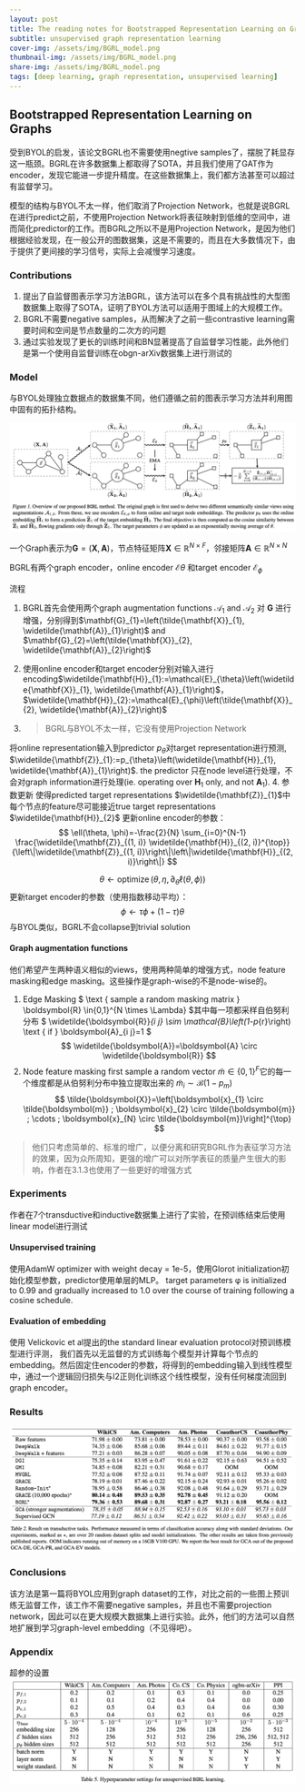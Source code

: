 ```yaml
---
layout: post
title: The reading notes for Bootstrapped Representation Learning on Graphs(BGRL)
subtitle: unsupervised graph representation learning
cover-img: /assets/img/BGRL_model.png
thumbnail-img: /assets/img/BGRL_model.png
share-img: /assets/img/BGRL_model.png
tags: [deep learning, graph representation, unsupervised learning]
---
```

## Bootstrapped Representation Learning on Graphs

受到BYOL的启发，该论文BGRL也不需要使用negtive samples了，摆脱了耗显存这一瓶颈。BGRL在许多数据集上都取得了SOTA，并且我们使用了GAT作为encoder，发现它能进一步提升精度。在这些数据集上，我们都方法甚至可以超过有监督学习。

模型的结构与BYOL不太一样，他们取消了Projection Network，也就是说BGRL在进行predict之前，不使用Projection Network将表征映射到低维的空间中，进而简化predictor的工作。而BGRL之所以不是用Projection Network，是因为他们根据经验发现，在一般公开的图数据集，这是不需要的，而且在大多数情况下，由于提供了更间接的学习信号，实际上会减慢学习速度。

### Contributions

1. 提出了自监督图表示学习方法BGRL，该方法可以在多个具有挑战性的大型图数据集上取得了SOTA，证明了BYOL方法可以适用于图域上的大规模工作。
2. BGRL不需要negative samples，从而解决了之前一些contrastive learning需要时间和空间是节点数量的二次方的问题
3. 通过实验发现了更长的训练时间和BN显著提高了自监督学习性能，此外他们是第一个使用自监督训练在obgn-arXiv数据集上进行测试的

### Model

与BYOL处理独立数据点的数据集不同，他们遵循之前的图表示学习方法并利用图中固有的拓扑结构。

![model](../assets/img/BGRL_model_ann.png)

一个Graph表示为$\mathbf{G}=(\mathbf{X}, \mathbf{A})$，节点特征矩阵$\mathbf{X} \in \mathbb{R}^{N \times F}$，邻接矩阵$\mathbf{A} \in \mathbb{R}^{N \times N}$

BGRL有两个graph encoder，online encoder $\mathcal{E}{\theta}$ 和target encoder $\mathcal{E}_{\phi}$

流程

1. BGRL首先会使用两个graph augmentation functions $\mathcal{A}_{1}$ and $\mathcal{A}_{2}$ 对 $\mathbf{G}$ 进行增强，分别得到$\mathbf{G}_{1}=\left(\tilde{\mathbf{X}}_{1}, \widetilde{\mathbf{A}}_{1}\right)$ and $\mathbf{G}_{2}=\left(\tilde{\mathbf{X}}_{2}, \widetilde{\mathbf{A}}_{2}\right)$

2. 使用online encoder和target encoder分别对输入进行encoding$\widetilde{\mathbf{H}}_{1}:=\mathcal{E}_{\theta}\left(\widetilde{\mathbf{X}}_{1}, \widetilde{\mathbf{A}}_{1}\right)$，$\widetilde{\mathbf{H}}_{2}:=\mathcal{E}_{\phi}\left(\tilde{\mathbf{X}}_{2}, \widetilde{\mathbf{A}}_{2}\right)$
3. > BGRL与BYOL不太一样，它没有使用Projection Network

将online representation输入到predictor $p_θ$对target representation进行预测, $\widetilde{\mathbf{Z}}_{1}:=p_{\theta}\left(\widetilde{\mathbf{H}}_{1}, \widetilde{\mathbf{A}}_{1}\right)$. the predictor 只在node level进行处理，不会对graph information进行处理(ie. operating over $\mathbf{H}_{1}$ only, and not $\mathbf{A}_{1}$).
4. 参数更新
使得predicted target representations $\widetilde{\mathbf{Z}}_{1}$中每个节点的feature尽可能接近true target representations $\widetilde{\mathbf{H}}_{2}$
更新online encoder的参数：
$$
\ell(\theta, \phi)=-\frac{2}{N} \sum_{i=0}^{N-1} \frac{\widetilde{\mathbf{Z}}_{(1, i)} \widetilde{\mathbf{H}}_{(2, i)}^{\top}}{\left\|\widetilde{\mathbf{Z}}_{(1, i)}\right\|\left\|\widetilde{\mathbf{H}}_{(2, i)}\right\|}
$$

$$
\theta \leftarrow \operatorname{optimize}\left(\theta, \eta, \partial_{\theta} \ell(\theta, \phi)\right)
$$
更新target encoder的参数（使用指数移动平均）：
$$
\phi \leftarrow \tau \phi+(1-\tau) \theta
$$
与BYOL类似，BGRL不会collapse到trivial solution

#### Graph augmentation functions

他们希望产生两种语义相似的views，使用两种简单的增强方式，node feature masking和edge masking。这些操作是graph-wise的不是node-wise的。

1. Edge Masking
$
\text { sample a random masking matrix } \boldsymbol{R} \in\{0,1\}^{N \times \Lambda}
$其中每一项都采样自伯努利分布
$
\widetilde{\boldsymbol{R}}_{i j} \sim \mathcal{B}\left(1-p_{r}\right) \text { if } \boldsymbol{A}_{i j}=1
$
$$
\widetilde{\boldsymbol{A}}=\boldsymbol{A} \circ \widetilde{\boldsymbol{R}}
$$
2. Node feature masking
first sample a random vector $\tilde{m} \in\{0,1\}^{F}$它的每一个维度都是从伯努利分布中独立提取出来的
$\tilde{m}_{i} \sim \mathcal{B}\left(1-p_{m}\right)$
$$
\tilde{\boldsymbol{X}}=\left[\boldsymbol{x}_{1} \circ \tilde{\boldsymbol{m}} ; \boldsymbol{x}_{2} \circ \tilde{\boldsymbol{m}} ; \cdots ; \boldsymbol{x}_{N} \circ \tilde{\boldsymbol{m}}\right]^{\top}
$$

> 他们只考虑简单的、标准的增广，以便分离和研究BGRL作为表征学习方法的效果，因为众所周知，更强的增广可以对所学表征的质量产生很大的影响，作者在3.1.3也使用了一些更好的增强方式

### Experiments

作者在7个transductive和inductive数据集上进行了实验，在预训练结束后使用linear model进行测试

#### Unsupervised training

使用AdamW optimizer with weight decay = 1e-5，使用Glorot initialization初始化模型参数，predictor使用单层的MLP。
target parameters φ is initialized to 0.99 and gradually increased to 1.0 over the course of training following a cosine schedule.

#### Evaluation of embedding

使用 Velickovic et al提出的the standard linear evaluation protocol对预训练模型进行评测，
我们首先以无监督的方式训练每个模型并计算每个节点的embedding。然后固定住encoder的参数，将得到的embedding输入到线性模型中，通过一个逻辑回归损失与l2正则化训练这个线性模型，没有任何梯度流回到graph encoder。

### Results

![results](../assets/img/BGRL_results.png)

### Conclusions

该方法是第一篇将BYOL应用到graph dataset的工作，对比之前的一些图上预训练无监督工作，该工作不需要negative samples，并且也不需要projection network，因此可以在更大规模大数据集上进行实验。此外，他们的方法可以自然地扩展到学习graph-level embedding（不见得吧）。

### Appendix

超参的设置
![appendix](../assets/img/BGRL_appendix.png)

